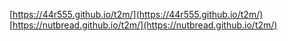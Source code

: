 [https://44r555.github.io/t2m/](https://44r555.github.io/t2m/)
[https://nutbread.github.io/t2m/](https://nutbread.github.io/t2m/)
